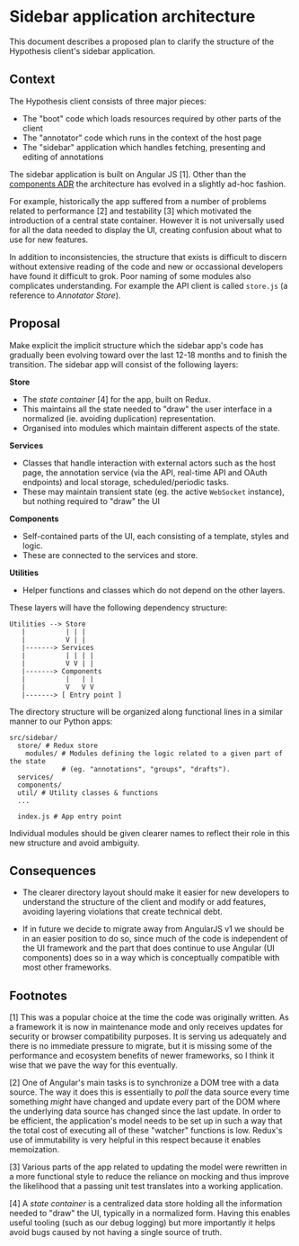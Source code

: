 # Sidebar application architecture

This document describes a proposed plan to clarify the structure of the Hypothesis client's sidebar application.

## Context

The Hypothesis client consists of three major pieces:

- The "boot" code which loads resources required by other parts of the client
- The "annotator" code which runs in the context of the host page
- The "sidebar" application which handles fetching, presenting and editing of
  annotations

The sidebar application is built on Angular JS [1]. Other than the [components
ADR](adr-001.md) the architecture has evolved in a slightly ad-hoc fashion.

For example, historically the app suffered from a number of problems related to
performance [2] and testability [3] which motivated the introduction of a
central state container. However it is not universally used for all the data
needed to display the UI, creating confusion about what to use for new features.

In addition to inconsistencies, the structure that exists is difficult to
discern without extensive reading of the code and new or occassional developers
have found it difficult to grok. Poor naming of some modules also complicates
understanding. For example the API client is called `store.js` (a reference to
_Annotator Store_).

## Proposal

Make explicit the implicit structure which the sidebar app's code has gradually
been evolving toward over the last 12-18 months and to finish the transition.
The sidebar app will consist of the following layers:

**Store**
- The _state container_ [4] for the app, built on Redux.
- This maintains all the state needed to "draw" the user interface in a normalized (ie. avoiding duplication) representation.
- Organised into modules which maintain different aspects of the state.

**Services**
- Classes that handle interaction with external actors such as the host page, the annotation service (via the API, real-time API and OAuth endpoints) and local storage, scheduled/periodic tasks.
- These may maintain transient state (eg. the active `WebSocket` instance), but nothing required to "draw" the UI

**Components**
- Self-contained parts of the UI, each consisting of a template, styles and logic.
- These are connected to the services and store.

**Utilities**
- Helper functions and classes which do not depend on the other layers.

These layers will have the following dependency structure:

```
Utilities --> Store
   |          | | |
   |          V | |
   |-------> Services
   |          | | | |
   |          V V | |
   |-------> Components
   |          |   | |
   |          V   V V
   |-------> [ Entry point ]
```

The directory structure will be organized along functional lines in a similar
manner to our Python apps:

```
src/sidebar/
  store/ # Redux store
    modules/ # Modules defining the logic related to a given part of the state
             # (eg. "annotations", "groups", "drafts").
  services/
  components/
  util/ # Utility classes & functions
  ...

  index.js # App entry point
```

Individual modules should be given clearer names to reflect their role in this
new structure and avoid ambiguity.

## Consequences

- The clearer directory layout should make it easier for new developers to understand the structure of the client and modify or add features, avoiding layering violations that create technical debt.

- If in future we decide to migrate away from AngularJS v1 we should be in an easier position to do so, since much of the code is independent of the UI framework and the part that does continue to use Angular (UI components) does so in a way which is conceptually compatible with most other frameworks.

## Footnotes

[1] This was a popular choice at the time the code was originally written. As a
framework it is now in maintenance mode and only receives updates for security
or browser compatibility purposes. It is serving us adequately and there is no
immediate pressure to migrate, but it is missing some of the performance and
ecosystem benefits of newer frameworks, so I think it wise that we pave the way
for this eventually.

[2] One of Angular's main tasks is to synchronize a DOM tree with a data source.
The way it does this is essentially to _poll_ the data source every time
something _might_ have changed and update every part of the DOM where the
underlying data source has changed since the last update. In order to be
efficient, the application's model needs to be set up in such a way that the
total cost of executing all of these "watcher" functions is low. Redux's use of
immutability is very helpful in this respect because it enables memoization.

[3] Various parts of the app related to updating the model were rewritten in a
more functional style to reduce the reliance on mocking and thus improve the
likelihood that a passing unit test translates into a working application.

[4] A _state container_ is a centralized data store holding all the information
needed to "draw" the UI, typically in a normalized form. Having this enables
useful tooling (such as our debug logging) but more importantly it helps
avoid bugs caused by not having a single source of truth.
